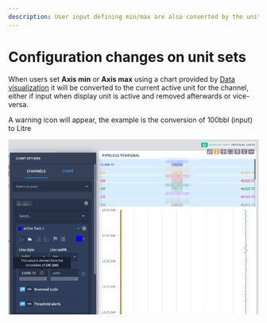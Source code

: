 ```yaml
---
description: User input defining min/max are also converted by the unit sets mechanism.
---
```


# Configuration changes on unit sets

When users set **Axis min** or **Axis max** using a chart provided by [Data visualization](../data-visualization/channels-charts/#temporal-channels-chart) it will be converted to the current active unit for the channel, either if input when display unit is active and removed afterwards or vice-versa.

A warning icon will appear, the example is the conversion of 100bbl (input) to Litre

![User converted input](<../../.gitbook/assets/image (253).png>)
